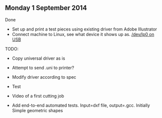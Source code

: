 
Monday 1 September 2014
-------------------------

Done

* Set up and print a test pieces using existing driver from Adobe Illustrator
* Connect machine to Linux, see what device it shows up as. [/dev/lp0 on USB](./data/udevinfo.txt)


TODO:

* Copy universal driver as is
* Attempt to send .uni to printer?
* Modify driver according to spec
* Test

* Video of a first cutting job
* Add end-to-end automated tests.
Input=dxf file, output=.gcc.
Initially Simple geometric shapes
